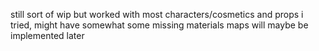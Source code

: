 still sort of wip but worked with most characters/cosmetics and props i tried, might have somewhat some missing materials
maps will maybe be implemented later
